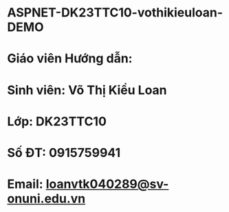 # ASPNET-DK23TTC10-vothikieuloan-DEMO
# Giáo viên Hướng dẫn: 

# Sinh viên: Võ Thị Kiều Loan
# Lớp: DK23TTC10
# Số ĐT: 0915759941
# Email: loanvtk040289@sv-onuni.edu.vn

